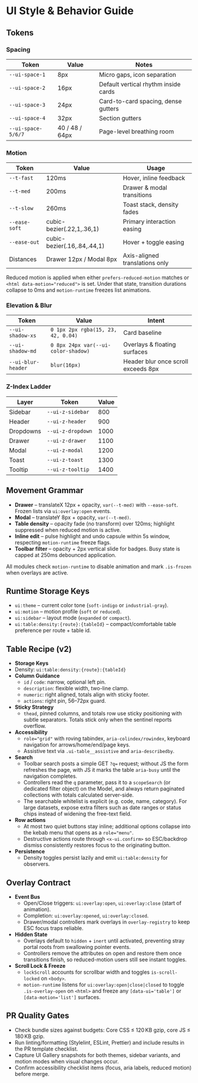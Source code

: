 # UI Style & Behavior Guide

## Tokens

### Spacing
| Token | Value | Notes |
| --- | --- | --- |
| `--ui-space-1` | 8px | Micro gaps, icon separation |
| `--ui-space-2` | 16px | Default vertical rhythm inside cards |
| `--ui-space-3` | 24px | Card-to-card spacing, dense gutters |
| `--ui-space-4` | 32px | Section gutters |
| `--ui-space-5/6/7` | 40 / 48 / 64px | Page-level breathing room |

### Motion
| Token | Value | Usage |
| --- | --- | --- |
| `--t-fast` | 120ms | Hover, inline feedback |
| `--t-med` | 200ms | Drawer & modal transitions |
| `--t-slow` | 260ms | Toast stack, density fades |
| `--ease-soft` | cubic-bezier(.22,1,.36,1) | Primary interaction easing |
| `--ease-out` | cubic-bezier(.16,.84,.44,1) | Hover + toggle easing |
| Distances | Drawer 12px / Modal 8px | Axis-aligned translations only |

Reduced motion is applied when either `prefers-reduced-motion` matches or `<html data-motion="reduced">` is set. Under that state, transition durations collapse to 0ms and `motion-runtime` freezes list animations.

### Elevation & Blur
| Token | Value | Intent |
| --- | --- | --- |
| `--ui-shadow-xs` | `0 1px 2px rgba(15, 23, 42, 0.04)` | Card baseline |
| `--ui-shadow-md` | `0 8px 24px var(--ui-color-shadow)` | Overlays & floating surfaces |
| `--ui-blur-header` | `blur(16px)` | Header blur once scroll exceeds 8px |

### Z-Index Ladder
| Layer | Token | Value |
| --- | --- | --- |
| Sidebar | `--ui-z-sidebar` | 800 |
| Header | `--ui-z-header` | 900 |
| Dropdowns | `--ui-z-dropdown` | 1000 |
| Drawer | `--ui-z-drawer` | 1100 |
| Modal | `--ui-z-modal` | 1200 |
| Toast | `--ui-z-toast` | 1300 |
| Tooltip | `--ui-z-tooltip` | 1400 |

## Movement Grammar
- **Drawer** – translateX 12px + opacity, `var(--t-med)` with `--ease-soft`. Frozen lists via `ui:overlay:open` events.
- **Modal** – translateY 8px + opacity, `var(--t-med)`.
- **Table density** – opacity fade (no transform) over 120ms; highlight suppressed when reduced motion is active.
- **Inline edit** – pulse highlight and undo capsule within 5s window, respecting `motion-runtime` freeze flags.
- **Toolbar filter** – opacity + 2px vertical slide for badges. Busy state is capped at 250ms debounced application.

All modules check `motion-runtime` to disable animation and mark `.is-frozen` when overlays are active.

## Runtime Storage Keys
- `ui:theme` – current color tone (`soft-indigo` or `industrial-gray`).
- `ui:motion` – motion profile (`soft` or `reduced`).
- `ui:sidebar` – layout mode (`expanded` or `compact`).
- `ui:table:density:{route}:{tableId}` – compact/comfortable table preference per route + table id.

## Table Recipe (v2)
- **Storage Keys**
- Density: `ui:table:density:{route}:{tableId}`
- **Column Guidance**
  - `id` / `code`: narrow, optional left pin.
  - `description`: flexible width, two-line clamp.
  - `numeric`: right aligned, totals align with sticky footer.
  - `actions`: right pin, 56–72px guard.
- **Sticky Strategy**
  - `thead`, pinned columns, and totals row use sticky positioning with subtle separators. Totals stick only when the sentinel reports overflow.
- **Accessibility**
  - `role="grid"` with roving tabindex, `aria-colindex/rowindex`, keyboard navigation for arrows/home/end/page keys.
  - Assistive text via `.ui-table__assistive` and `aria-describedby`.
- **Search**
  - Toolbar search posts a simple GET `?q=` request; without JS the form refreshes the page, with JS it marks the table `aria-busy` until the navigation completes.
  - Controllers read the `q` parameter, pass it to a `scopeSearch` (or dedicated filter object) on the Model, and always return paginated collections with totals calculated server-side.
  - The searchable whitelist is explicit (e.g. code, name, category). For large datasets, expose extra filters such as date ranges or status chips instead of widening the free-text field.
- **Row actions**
  - At most two quiet buttons stay inline; additional options collapse into the kebab menu that opens as a `role="menu"`.
  - Destructive actions route through `<x-ui.confirm>` so ESC/backdrop dismiss consistently restores focus to the originating button.
- **Persistence**
  - Density toggles persist lazily and emit `ui:table:density` for observers.

## Overlay Contract
- **Event Bus**
  - Open/Close triggers: `ui:overlay:open`, `ui:overlay:close` (start of animation).
  - Completion: `ui:overlay:opened`, `ui:overlay:closed`.
  - Drawer/modal controllers mark overlays in `overlay-registry` to keep ESC focus traps reliable.
- **Hidden State**
  - Overlays default to `hidden` + `inert` until activated, preventing stray portal roots from swallowing pointer events.
  - Controllers remove the attributes on open and restore them once transitions finish, so reduced-motion users still see instant toggles.
- **Scroll Lock & Freeze**
  - `lockScroll` accounts for scrollbar width and toggles `is-scroll-locked` on `<body>`.
  - `motion-runtime` listens for `ui:overlay:open|close|closed` to toggle `.is-overlay-open` on `<html>` and freeze any `[data-ui='table']` or `[data-motion='list']` surfaces.
## PR Quality Gates
- Check bundle sizes against budgets: Core CSS ≤ 120 KB gzip, core JS ≤ 180 KB gzip.
- Run linting/formatting (Stylelint, ESLint, Prettier) and include results in the PR template checklist.
- Capture UI Gallery snapshots for both themes, sidebar variants, and motion modes when visual changes occur.
- Confirm accessibility checklist items (focus, aria labels, reduced motion) before merge.
